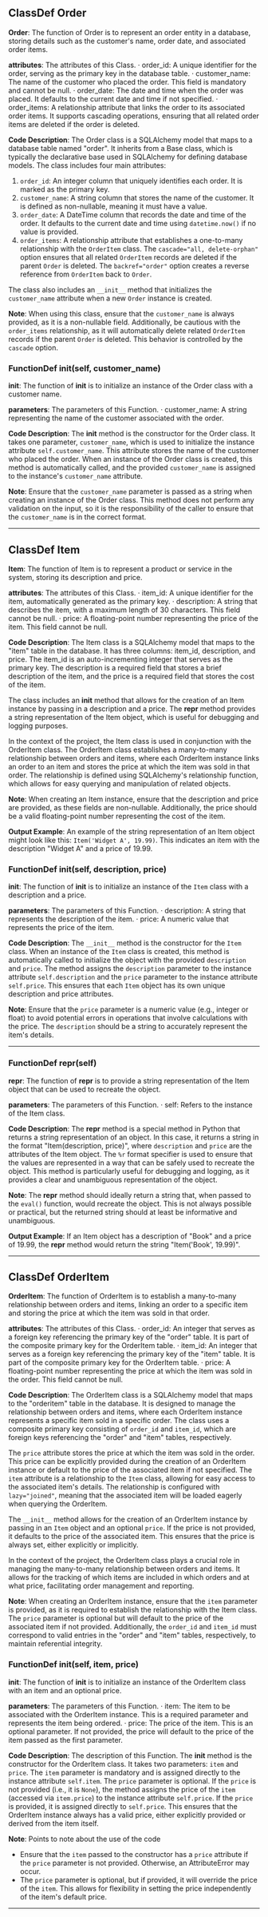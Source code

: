 ## ClassDef Order
**Order**: The function of Order is to represent an order entity in a database, storing details such as the customer's name, order date, and associated order items.

**attributes**: The attributes of this Class.
· order_id: A unique identifier for the order, serving as the primary key in the database table.
· customer_name: The name of the customer who placed the order. This field is mandatory and cannot be null.
· order_date: The date and time when the order was placed. It defaults to the current date and time if not specified.
· order_items: A relationship attribute that links the order to its associated order items. It supports cascading operations, ensuring that all related order items are deleted if the order is deleted.

**Code Description**: The Order class is a SQLAlchemy model that maps to a database table named "order". It inherits from a Base class, which is typically the declarative base used in SQLAlchemy for defining database models. The class includes four main attributes:
1. `order_id`: An integer column that uniquely identifies each order. It is marked as the primary key.
2. `customer_name`: A string column that stores the name of the customer. It is defined as non-nullable, meaning it must have a value.
3. `order_date`: A DateTime column that records the date and time of the order. It defaults to the current date and time using `datetime.now()` if no value is provided.
4. `order_items`: A relationship attribute that establishes a one-to-many relationship with the `OrderItem` class. The `cascade="all, delete-orphan"` option ensures that all related `OrderItem` records are deleted if the parent `Order` is deleted. The `backref="order"` option creates a reverse reference from `OrderItem` back to `Order`.

The class also includes an `__init__` method that initializes the `customer_name` attribute when a new `Order` instance is created.

**Note**: When using this class, ensure that the `customer_name` is always provided, as it is a non-nullable field. Additionally, be cautious with the `order_items` relationship, as it will automatically delete related `OrderItem` records if the parent `Order` is deleted. This behavior is controlled by the `cascade` option.
### FunctionDef __init__(self, customer_name)
**__init__**: The function of __init__ is to initialize an instance of the Order class with a customer name.

**parameters**: The parameters of this Function.
· customer_name: A string representing the name of the customer associated with the order.

**Code Description**: The __init__ method is the constructor for the Order class. It takes one parameter, `customer_name`, which is used to initialize the instance attribute `self.customer_name`. This attribute stores the name of the customer who placed the order. When an instance of the Order class is created, this method is automatically called, and the provided `customer_name` is assigned to the instance's `customer_name` attribute.

**Note**: Ensure that the `customer_name` parameter is passed as a string when creating an instance of the Order class. This method does not perform any validation on the input, so it is the responsibility of the caller to ensure that the `customer_name` is in the correct format.
***
## ClassDef Item
**Item**: The function of Item is to represent a product or service in the system, storing its description and price.

**attributes**: The attributes of this Class.
· item_id: A unique identifier for the item, automatically generated as the primary key.
· description: A string that describes the item, with a maximum length of 30 characters. This field cannot be null.
· price: A floating-point number representing the price of the item. This field cannot be null.

**Code Description**: The Item class is a SQLAlchemy model that maps to the "item" table in the database. It has three columns: item_id, description, and price. The item_id is an auto-incrementing integer that serves as the primary key. The description is a required field that stores a brief description of the item, and the price is a required field that stores the cost of the item.

The class includes an __init__ method that allows for the creation of an Item instance by passing in a description and a price. The __repr__ method provides a string representation of the Item object, which is useful for debugging and logging purposes.

In the context of the project, the Item class is used in conjunction with the OrderItem class. The OrderItem class establishes a many-to-many relationship between orders and items, where each OrderItem instance links an order to an item and stores the price at which the item was sold in that order. The relationship is defined using SQLAlchemy's relationship function, which allows for easy querying and manipulation of related objects.

**Note**: When creating an Item instance, ensure that the description and price are provided, as these fields are non-nullable. Additionally, the price should be a valid floating-point number representing the cost of the item.

**Output Example**: An example of the string representation of an Item object might look like this: `Item('Widget A', 19.99)`. This indicates an item with the description "Widget A" and a price of 19.99.
### FunctionDef __init__(self, description, price)
**__init__**: The function of __init__ is to initialize an instance of the `Item` class with a description and a price.

**parameters**: The parameters of this Function.
· description: A string that represents the description of the item.
· price: A numeric value that represents the price of the item.

**Code Description**: The `__init__` method is the constructor for the `Item` class. When an instance of the `Item` class is created, this method is automatically called to initialize the object with the provided `description` and `price`. The method assigns the `description` parameter to the instance attribute `self.description` and the `price` parameter to the instance attribute `self.price`. This ensures that each `Item` object has its own unique description and price attributes.

**Note**: Ensure that the `price` parameter is a numeric value (e.g., integer or float) to avoid potential errors in operations that involve calculations with the price. The `description` should be a string to accurately represent the item's details.
***
### FunctionDef __repr__(self)
**__repr__**: The function of __repr__ is to provide a string representation of the Item object that can be used to recreate the object.

**parameters**: The parameters of this Function.
· self: Refers to the instance of the Item class.

**Code Description**: The __repr__ method is a special method in Python that returns a string representation of an object. In this case, it returns a string in the format "Item(description, price)", where `description` and `price` are the attributes of the Item object. The `%r` format specifier is used to ensure that the values are represented in a way that can be safely used to recreate the object. This method is particularly useful for debugging and logging, as it provides a clear and unambiguous representation of the object.

**Note**: The __repr__ method should ideally return a string that, when passed to the `eval()` function, would recreate the object. This is not always possible or practical, but the returned string should at least be informative and unambiguous.

**Output Example**: If an Item object has a description of "Book" and a price of 19.99, the __repr__ method would return the string "Item('Book', 19.99)".
***
## ClassDef OrderItem
**OrderItem**: The function of OrderItem is to establish a many-to-many relationship between orders and items, linking an order to a specific item and storing the price at which the item was sold in that order.

**attributes**: The attributes of this Class.
· order_id: An integer that serves as a foreign key referencing the primary key of the "order" table. It is part of the composite primary key for the OrderItem table.
· item_id: An integer that serves as a foreign key referencing the primary key of the "item" table. It is part of the composite primary key for the OrderItem table.
· price: A floating-point number representing the price at which the item was sold in the order. This field cannot be null.

**Code Description**: The OrderItem class is a SQLAlchemy model that maps to the "orderitem" table in the database. It is designed to manage the relationship between orders and items, where each OrderItem instance represents a specific item sold in a specific order. The class uses a composite primary key consisting of `order_id` and `item_id`, which are foreign keys referencing the "order" and "item" tables, respectively.

The `price` attribute stores the price at which the item was sold in the order. This price can be explicitly provided during the creation of an OrderItem instance or default to the price of the associated item if not specified. The `item` attribute is a relationship to the `Item` class, allowing for easy access to the associated item's details. The relationship is configured with `lazy="joined"`, meaning that the associated item will be loaded eagerly when querying the OrderItem.

The `__init__` method allows for the creation of an OrderItem instance by passing in an `Item` object and an optional `price`. If the price is not provided, it defaults to the price of the associated item. This ensures that the price is always set, either explicitly or implicitly.

In the context of the project, the OrderItem class plays a crucial role in managing the many-to-many relationship between orders and items. It allows for the tracking of which items are included in which orders and at what price, facilitating order management and reporting.

**Note**: When creating an OrderItem instance, ensure that the `item` parameter is provided, as it is required to establish the relationship with the Item class. The `price` parameter is optional but will default to the price of the associated item if not provided. Additionally, the `order_id` and `item_id` must correspond to valid entries in the "order" and "item" tables, respectively, to maintain referential integrity.
### FunctionDef __init__(self, item, price)
**__init__**: The function of __init__ is to initialize an instance of the OrderItem class with an item and an optional price.

**parameters**: The parameters of this Function.
· item: The item to be associated with the OrderItem instance. This is a required parameter and represents the item being ordered.
· price: The price of the item. This is an optional parameter. If not provided, the price will default to the price of the item passed as the first parameter.

**Code Description**: The description of this Function.
The __init__ method is the constructor for the OrderItem class. It takes two parameters: `item` and `price`. The `item` parameter is mandatory and is assigned directly to the instance attribute `self.item`. The `price` parameter is optional. If the `price` is not provided (i.e., it is `None`), the method assigns the price of the `item` (accessed via `item.price`) to the instance attribute `self.price`. If the `price` is provided, it is assigned directly to `self.price`. This ensures that the OrderItem instance always has a valid price, either explicitly provided or derived from the item itself.

**Note**: Points to note about the use of the code
- Ensure that the `item` passed to the constructor has a `price` attribute if the `price` parameter is not provided. Otherwise, an AttributeError may occur.
- The `price` parameter is optional, but if provided, it will override the price of the `item`. This allows for flexibility in setting the price independently of the item's default price.
***
